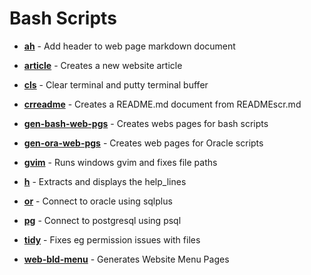 # Bash Scripts

- [**ah**](https://github.com/mjnurse/bash/blob/master/ah) - Add header to web page markdown document

- [**article**](https://github.com/mjnurse/bash/blob/master/article) - Creates a new website article

- [**cls**](https://github.com/mjnurse/bash/blob/master/cls) - Clear terminal and putty terminal buffer

- [**crreadme**](https://github.com/mjnurse/bash/blob/master/crreadme) - Creates a README.md document from READMEscr.md


- [**gen-bash-web-pgs**](https://github.com/mjnurse/bash/blob/master/gen-bash-web-pgs) - Creates webs pages for bash scripts

- [**gen-ora-web-pgs**](https://github.com/mjnurse/bash/blob/master/gen-ora-web-pgs) - Creates web pages for Oracle scripts

- [**gvim**](https://github.com/mjnurse/bash/blob/master/gvim) - Runs windows gvim and fixes file paths

- [**h**](https://github.com/mjnurse/bash/blob/master/h) - Extracts and displays the help_lines

- [**or**](https://github.com/mjnurse/bash/blob/master/or) - Connect to oracle using sqlplus

- [**pg**](https://github.com/mjnurse/bash/blob/master/pg) - Connect to postgresql using psql

- [**tidy**](https://github.com/mjnurse/bash/blob/master/tidy) - Fixes eg permission issues with files

- [**web-bld-menu**](https://github.com/mjnurse/bash/blob/master/web-bld-menu) - Generates Website Menu Pages

